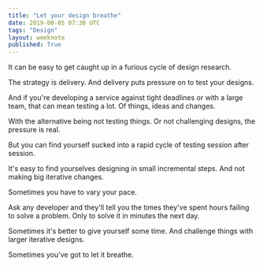 ```yaml
---
title: "Let your design breathe"
date: 2019-08-05 07:30 UTC
tags: "Design"
layout: weeknote
published: True
---
```


It can be easy to get caught up in a furious cycle of design research.

The strategy is delivery. And delivery puts pressure on to test your designs.

And if you're developing a service against tight deadlines or with a large team, that can mean testing a lot. Of things, ideas and changes.

With the alternative being not testing things. Or not challenging designs, the pressure is real.

But you can find yourself sucked into a rapid cycle of testing session after session.

It's easy to find yourselves designing in small incremental steps. And not making big iterative changes.

Sometimes you have to vary your pace.

Ask any developer and they'll tell you the times they've spent hours failing to solve a problem. Only to solve it in minutes the next day.

Sometimes it's better to give yourself some time. And challenge things with larger iterative designs.

Sometimes you've got to let it breathe.
